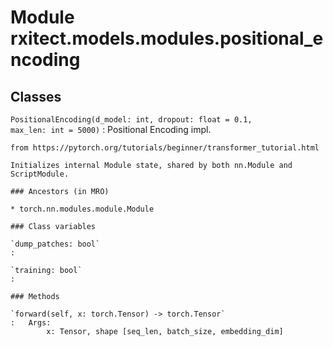 Module rxitect.models.modules.positional_encoding
=================================================

Classes
-------

`PositionalEncoding(d_model: int, dropout: float = 0.1, max_len: int = 5000)`
:   Positional Encoding impl.
    
    from https://pytorch.org/tutorials/beginner/transformer_tutorial.html
    
    Initializes internal Module state, shared by both nn.Module and ScriptModule.

    ### Ancestors (in MRO)

    * torch.nn.modules.module.Module

    ### Class variables

    `dump_patches: bool`
    :

    `training: bool`
    :

    ### Methods

    `forward(self, x: torch.Tensor) ‑> torch.Tensor`
    :   Args:
            x: Tensor, shape [seq_len, batch_size, embedding_dim]
